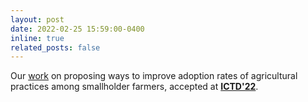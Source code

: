 ```yaml
---
layout: post
date: 2022-02-25 15:59:00-0400
inline: true
related_posts: false
---
```


Our [work](https://dl.acm.org/doi/10.1145/3572334.3572400) on proposing ways to improve adoption rates of agricultural practices among smallholder farmers, accepted at **[ICTD'22](https://ictd.org/)**.
